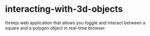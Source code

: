 # interacting-with-3d-objects
threejs web application that allows you toggle and interact between a square and a polygon object in real-time browser.
